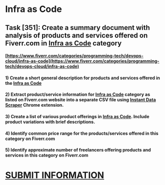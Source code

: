 # Infra as Code
## Task [351]: Create a summary document with analysis of products and services offered on Fiverr.com in [Infra as Code](https://www.fiverr.com/categories/programming-tech/devops-cloud/infra-as-code) category
#### [https://www.fiverr.com/categories/programming-tech/devops-cloud/infra-as-code](https://www.fiverr.com/categories/programming-tech/devops-cloud/infra-as-code)
#### 1) Create a short general description for products and services offered in the [Infra as Code](https://www.fiverr.com/categories/programming-tech/devops-cloud/infra-as-code)
#### 2) Extract product/service information for [Infra as Code](https://www.fiverr.com/categories/programming-tech/devops-cloud/infra-as-code) category as listed on Fiverr.com website into a separate CSV file using [Instant Data Scraper](https://chrome.google.com/webstore/detail/instant-data-scraper/ofaokhiedipichpaobibbnahnkdoiiah) Chrome extension.
#### 3) Create a list of various product offerings in [Infra as Code](https://www.fiverr.com/categories/programming-tech/devops-cloud/infra-as-code). Include product variations with brief descriptions.
#### 4) Identify common price range for the products/services offered in this category on Fiverr.com
#### 5) Identify approximate number of freelancers offering products and services in this category on Fiverr.com

# [SUBMIT INFORMATION](https://forms.office.com/r/8AEKjkLxKG)
